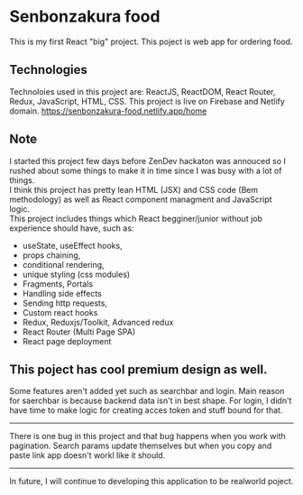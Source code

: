 # Senbonzakura food

This is my first React "big" project. This poject is web app for ordering food. <br>

## Technologies

Technoloies used in this project are: ReactJS, ReactDOM, React Router, Redux, JavaScript, HTML, CSS. This project is live on Firebase and Netlify domain.
https://senbonzakura-food.netlify.app/home

## Note

I started this project few days before ZenDev hackaton was annouced so I rushed about some things to make it in time since I was busy with a lot of things. <br>
I think this project has pretty lean HTML (JSX) and CSS code (Bem methodology) as well as React component managment and JavaScript logic. <br>
This project includes things which React begginer/junior without job experience should have, such as:
- useState, useEffect hooks,
- props chaining,
- conditional rendering, 
- unique styling (css modules)
- Fragments, Portals
- Handling side effects
- Sending http requests,
- Custom react hooks
- Redux, Reduxjs/Toolkit, Advanced redux
- React Router (Multi Page SPA)
- React page deployment

This poject has cool premium design as well.
---

Some features aren't added yet such as searchbar and login. Main reason for saerchbar is because backend data isn't in best shape. For login, I didn't have time to make logic for creating acces token and stuff bound for that.  

---

There is one bug in this project and that bug happens when you work with pagination. Search params update themselves but when you copy and paste link app doesn't workl like it should.

---

In future, I will continue to developing this application to be realworld poject.
